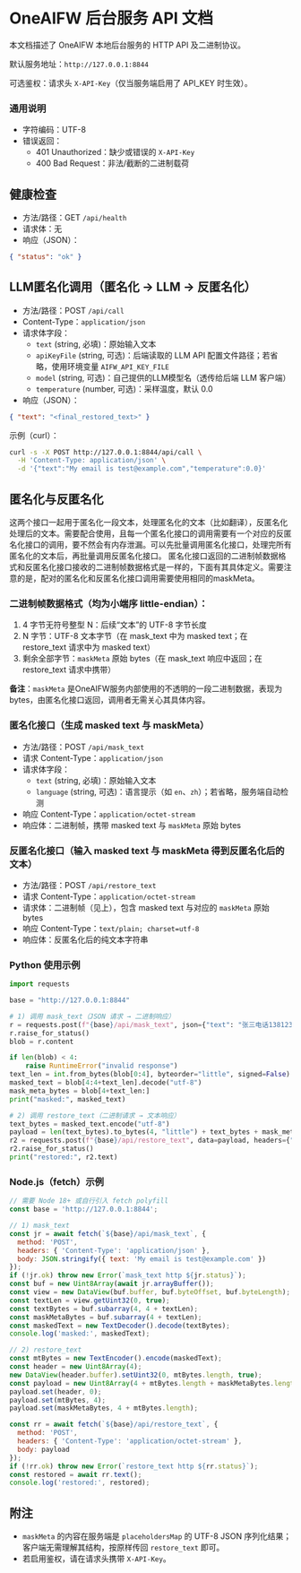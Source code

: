 # OneAIFW 后台服务 API 文档

本文档描述了 OneAIFW 本地后台服务的 HTTP API 及二进制协议。

默认服务地址：`http://127.0.0.1:8844`

可选鉴权：请求头 `X-API-Key`（仅当服务端启用了 API_KEY 时生效）。

### 通用说明
- 字符编码：UTF-8
- 错误返回：
  - 401 Unauthorized：缺少或错误的 `X-API-Key`
  - 400 Bad Request：非法/截断的二进制载荷

## 健康检查
- 方法/路径：GET `/api/health`
- 请求体：无
- 响应（JSON）：
```json
{ "status": "ok" }
```

## LLM匿名化调用（匿名化 → LLM → 反匿名化）
- 方法/路径：POST `/api/call`
- Content-Type：`application/json`
- 请求体字段：
  - `text` (string, 必填)：原始输入文本
  - `apiKeyFile` (string, 可选)：后端读取的 LLM API 配置文件路径；若省略，使用环境变量 `AIFW_API_KEY_FILE`
  - `model` (string, 可选)：自己提供的LLM模型名（透传给后端 LLM 客户端）
  - `temperature` (number, 可选)：采样温度，默认 0.0
- 响应（JSON）：
```json
{ "text": "<final_restored_text>" }
```

示例（curl）：
```bash
curl -s -X POST http://127.0.0.1:8844/api/call \
  -H 'Content-Type: application/json' \
  -d '{"text":"My email is test@example.com","temperature":0.0}'
```

## 匿名化与反匿名化

这两个接口一起用于匿名化一段文本，处理匿名化的文本（比如翻译），反匿名化处理后的文本。需要配合使用，且每一个匿名化接口的调用需要有一个对应的反匿名化接口的调用，要不然会有内存泄漏。可以先批量调用匿名化接口，处理完所有匿名化的文本后，再批量调用反匿名化接口。
匿名化接口返回的二进制帧数据格式和反匿名化接口接收的二进制帧数据格式是一样的，下面有其具体定义。需要注意的是，配对的匿名化和反匿名化接口调用需要使用相同的maskMeta。

### 二进制帧数据格式（均为小端序 little-endian）：
1) 4 字节无符号整型 N：后续“文本”的 UTF-8 字节长度
2) N 字节：UTF-8 文本字节（在 mask_text 中为 masked text；在 restore_text 请求中为 masked text）
3) 剩余全部字节：`maskMeta` 原始 bytes（在 mask_text 响应中返回；在 restore_text 请求中携带）

**备注**：`maskMeta` 是OneAIFW服务内部使用的不透明的一段二进制数据，表现为bytes，由匿名化接口返回，调用者无需关心其具体内容。

### 匿名化接口（生成 masked text 与 maskMeta）
- 方法/路径：POST `/api/mask_text`
- 请求 Content-Type：`application/json`
- 请求体字段：
  - `text` (string, 必填)：原始输入文本
  - `language` (string, 可选)：语言提示（如 `en`、`zh`）；若省略，服务端自动检测
- 响应 Content-Type：`application/octet-stream`
- 响应体：二进制帧，携带 masked text 与 `maskMeta` 原始 bytes

### 反匿名化接口（输入 masked text 与 maskMeta 得到反匿名化后的文本）
- 方法/路径：POST `/api/restore_text`
- 请求 Content-Type：`application/octet-stream`
- 请求体：二进制帧（见上），包含 masked text 与对应的 `maskMeta` 原始 bytes
- 响应 Content-Type：`text/plain; charset=utf-8`
- 响应体：反匿名化后的纯文本字符串

### Python 使用示例
```python
import requests

base = "http://127.0.0.1:8844"

# 1) 调用 mask_text（JSON 请求 → 二进制响应）
r = requests.post(f"{base}/api/mask_text", json={"text": "张三电话13812345678", "language": "zh"})
r.raise_for_status()
blob = r.content

if len(blob) < 4:
    raise RuntimeError("invalid response")
text_len = int.from_bytes(blob[0:4], byteorder="little", signed=False)
masked_text = blob[4:4+text_len].decode("utf-8")
mask_meta_bytes = blob[4+text_len:]
print("masked:", masked_text)

# 2) 调用 restore_text（二进制请求 → 文本响应）
text_bytes = masked_text.encode("utf-8")
payload = len(text_bytes).to_bytes(4, "little") + text_bytes + mask_meta_bytes
r2 = requests.post(f"{base}/api/restore_text", data=payload, headers={"Content-Type": "application/octet-stream"})
r2.raise_for_status()
print("restored:", r2.text)
```

### Node.js（fetch）示例
```js
// 需要 Node 18+ 或自行引入 fetch polyfill
const base = 'http://127.0.0.1:8844';

// 1) mask_text
const jr = await fetch(`${base}/api/mask_text`, {
  method: 'POST',
  headers: { 'Content-Type': 'application/json' },
  body: JSON.stringify({ text: 'My email is test@example.com' })
});
if (!jr.ok) throw new Error(`mask_text http ${jr.status}`);
const buf = new Uint8Array(await jr.arrayBuffer());
const view = new DataView(buf.buffer, buf.byteOffset, buf.byteLength);
const textLen = view.getUint32(0, true);
const textBytes = buf.subarray(4, 4 + textLen);
const maskMetaBytes = buf.subarray(4 + textLen);
const maskedText = new TextDecoder().decode(textBytes);
console.log('masked:', maskedText);

// 2) restore_text
const mtBytes = new TextEncoder().encode(maskedText);
const header = new Uint8Array(4);
new DataView(header.buffer).setUint32(0, mtBytes.length, true);
const payload = new Uint8Array(4 + mtBytes.length + maskMetaBytes.length);
payload.set(header, 0);
payload.set(mtBytes, 4);
payload.set(maskMetaBytes, 4 + mtBytes.length);

const rr = await fetch(`${base}/api/restore_text`, {
  method: 'POST',
  headers: { 'Content-Type': 'application/octet-stream' },
  body: payload
});
if (!rr.ok) throw new Error(`restore_text http ${rr.status}`);
const restored = await rr.text();
console.log('restored:', restored);
```

## 附注
- `maskMeta` 的内容在服务端是 `placeholdersMap` 的 UTF-8 JSON 序列化结果；客户端无需理解其结构，按原样传回 `restore_text` 即可。
- 若启用鉴权，请在请求头携带 `X-API-Key`。

